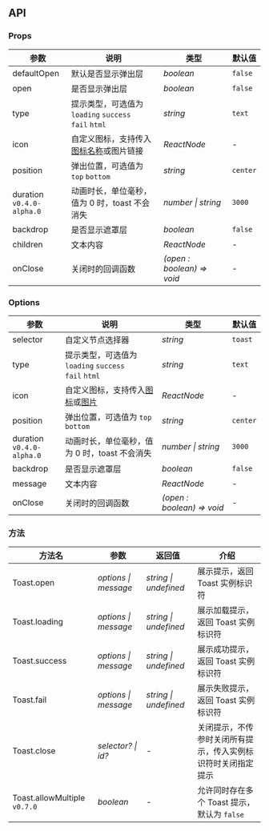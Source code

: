 ## API

### Props

| 参数                          | 说明                                                       | 类型                       | 默认值   |
| ----------------------------- | ---------------------------------------------------------- | -------------------------- | -------- |
| defaultOpen                   | 默认是否显示弹出层                                         | _boolean_                  | `false`  |
| open                          | 是否显示弹出层                                             | _boolean_                  | `false`  |
| type                          | 提示类型，可选值为 `loading` `success`<br>`fail` `html`    | _string_                   | `text`   |
| icon                          | 自定义图标，支持传入[图标名称](/components/icon)或图片链接 | _ReactNode_                | -        |
| position                      | 弹出位置，可选值为 `top` `bottom`                          | _string_                   | `center` |
| duration <br>`v0.4.0-alpha.0` | 动画时长，单位毫秒，值为 0 时，toast 不会消失              | _number \| string_         | `3000`   |
| backdrop                      | 是否显示遮罩层                                             | _boolean_                  | `false`  |
| children                      | 文本内容                                                   | _ReactNode_                | -        |
| onClose                       | 关闭时的回调函数                                           | _(open : boolean) => void_ | -        |

### Options

| 参数                          | 说明                                                                    | 类型                       | 默认值   |
| ----------------------------- | ----------------------------------------------------------------------- | -------------------------- | -------- |
| selector                      | 自定义节点选择器                                                        | _string_                   | `toast`  |
| type                          | 提示类型，可选值为 `loading` `success`<br>`fail` `html`                 | _string_                   | `text`   |
| icon                          | 自定义图标，支持传入[图标](/components/icon)或[图片](/components/image) | _ReactNode_                | -        |
| position                      | 弹出位置，可选值为 `top` `bottom`                                       | _string_                   | `center` |
| duration <br>`v0.4.0-alpha.0` | 动画时长，单位毫秒，值为 0 时，toast 不会消失                           | _number \| string_         | `3000`   |
| backdrop                      | 是否显示遮罩层                                                          | _boolean_                  | `false`  |
| message                       | 文本内容                                                                | _ReactNode_                | -        |
| onClose                       | 关闭时的回调函数                                                        | _(open : boolean) => void_ | -        |

### 方法

| 方法名            | 参数                 | 返回值 | 介绍                                           |
| ----------------- | -------------------- | ------ | ---------------------------------------------- |
| Toast.open        | _options \| message_ | _string \| undefined_ | 展示提示，返回 Toast 实例标识符  |
| Toast.loading     | _options \| message_ | _string \| undefined_ | 展示加载提示，返回 Toast 实例标识符 |
| Toast.success     | _options \| message_ | _string \| undefined_ | 展示成功提示，返回 Toast 实例标识符 |
| Toast.fail        | _options \| message_ | _string \| undefined_ | 展示失败提示，返回 Toast 实例标识符 |
| Toast.close       | _selector? \| id?_   | -      | 关闭提示，不传参时关闭所有提示，传入实例标识符时关闭指定提示 |
| Toast.allowMultiple `v0.7.0` | _boolean_          | -      | 允许同时存在多个 Toast 提示，默认为 `false`    |